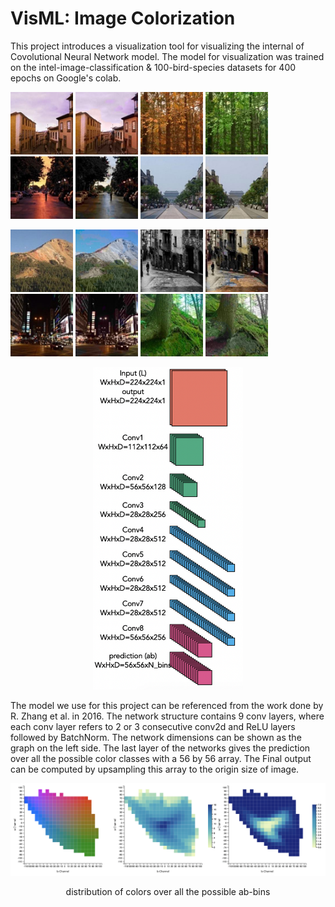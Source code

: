 # VisML: Image Colorization
This project introduces a visualization tool for visualizing the internal of Covolutional Neural Network model. The model for visualization was trained on the intel-image-classification & 100-bird-species datasets for 400 epochs on Google's colab.
<p float="left">
  <img src="https://github.com/zilixie/VisML-Colorize/blob/master/resources/act0/target.jpg" width="100" />
  <img src="https://github.com/zilixie/VisML-Colorize/blob/master/resources/act0/predict.jpg" width="100" /> 
  <img src="https://github.com/zilixie/VisML-Colorize/blob/master/resources/act1/target.jpg" width="100" />
  <img src="https://github.com/zilixie/VisML-Colorize/blob/master/resources/act1/predict.jpg" width="100" /> 
  <img src="https://github.com/zilixie/VisML-Colorize/blob/master/resources/act2/target.jpg" width="100" />
  <img src="https://github.com/zilixie/VisML-Colorize/blob/master/resources/act2/predict.jpg" width="100" /> 
  <img src="https://github.com/zilixie/VisML-Colorize/blob/master/resources/act3/target.jpg" width="100" />
  <img src="https://github.com/zilixie/VisML-Colorize/blob/master/resources/act3/predict.jpg" width="100" /> 
</p>
<p float="left">
  <img src="https://github.com/zilixie/VisML-Colorize/blob/master/resources/act5/target.jpg" width="100" />
  <img src="https://github.com/zilixie/VisML-Colorize/blob/master/resources/act5/predict.jpg" width="100" /> 
  <img src="https://github.com/zilixie/VisML-Colorize/blob/master/resources/act7/target.jpg" width="100" />
  <img src="https://github.com/zilixie/VisML-Colorize/blob/master/resources/act7/predict.jpg" width="100" /> 
  <img src="https://github.com/zilixie/VisML-Colorize/blob/master/resources/act8/target.jpg" width="100" />
  <img src="https://github.com/zilixie/VisML-Colorize/blob/master/resources/act8/predict.jpg" width="100" /> 
  <img src="https://github.com/zilixie/VisML-Colorize/blob/master/resources/act9/target.jpg" width="100" />
  <img src="https://github.com/zilixie/VisML-Colorize/blob/master/resources/act9/predict.jpg" width="100" /> 
</p>
<p align="center">
<img src="https://github.com/zilixie/VisML-Colorize/blob/master/images/Screen%20Shot%202020-07-12%20at%2010.42.11%20PM.png" width="240">
</p>

The model we use for this project can be referenced from the work done by R. Zhang et al. in 2016. The network structure contains 9 conv layers, where each conv layer refers to 2 or 3 consecutive conv2d and ReLU layers followed by BatchNorm. The network dimensions can be shown as the graph on the left side. The last layer of the networks gives the prediction over all the possible color classes with a 56 by 56 array. The Final output can be computed by upsampling this array to the origin size of image.

<img src="https://github.com/zilixie/VisML-Colorize/blob/master/images/Screen%20Shot%202020-07-12%20at%2010.42.48%20PM.png">
<p align="center">distribution of colors over all the possible ab-bins </p>
